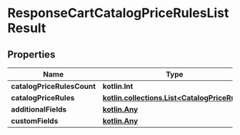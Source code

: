 
# ResponseCartCatalogPriceRulesListResult

## Properties
| Name | Type | Description | Notes |
| ------------ | ------------- | ------------- | ------------- |
| **catalogPriceRulesCount** | **kotlin.Int** |  |  [optional] |
| **catalogPriceRules** | [**kotlin.collections.List&lt;CatalogPriceRule&gt;**](CatalogPriceRule.md) |  |  [optional] |
| **additionalFields** | [**kotlin.Any**](.md) |  |  [optional] |
| **customFields** | [**kotlin.Any**](.md) |  |  [optional] |



